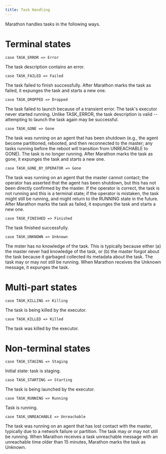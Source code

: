 ```yaml
---
title: Task Handling
---
```


Marathon handles tasks in the following ways. 

# Terminal states

```
case TASK_ERROR => Error
```
The task description contains an error.

```
case TASK_FAILED => Failed
```
The task failed to finish successfully. After Marathon marks the task as failed, it expunges the task and starts a new one.

```
case TASK_DROPPED => Dropped
```
The task failed to launch because of a transient error. The task's executor never started running. Unlike TASK_ERROR, the task description is valid -- attempting to launch the task again may be successful.

```
case TASK_GONE => Gone
```

The task was running on an agent that has been shutdown (e.g., the agent become partitioned, rebooted, and then reconnected to the master; any tasks running before the reboot will transition from UNREACHABLE to GONE). The task is no longer running. After Marathon marks the task as gone, it expunges the task and starts a new one.

```
case TASK_GONE_BY_OPERATOR => Gone
```
The task was running on an agent that the master cannot contact; the operator has asserted that the agent has been shutdown, but this has not been directly confirmed by the master. If the operator is correct, the task is not running and this is a terminal state; if the operator is mistaken, the task might still be running, and might return to the RUNNING state in the future. After Marathon marks the task as failed, it expunges the task and starts a new one.    

```
case TASK_FINISHED => Finished
```
The task finished successfully.

```
case TASK_UNKNOWN => Unknown
```
The mster has no knowledge of the task. This is typically because either (a) the master never had knowledge of the task, or (b) the master forgot about the task because it garbaged collected its metadata about the task. The task may or may not still be running. When Marathon receives the Unknown message, it expunges the task.

# Multi-part states

```
case TASK_KILLING => Killing
```
The task is being killed by the executor.

```
case TASK_KILLED => Killed
```
The task was killed by the executor.

# Non-terminal states

```
case TASK_STAGING => Staging
```
Initial state: task is staging.

```
case TASK_STARTING => Starting
```
The task is being launched by the executor.

```
case TASK_RUNNING => Running
```
Task is running.

```
case TASK_UNREACHABLE => Unreachable
```
The task was running on an agent that has lost contact with the master, typically due to a network failure or partition. The task may or may not still be running. When Marathon receives a task unreachable message with an unreachable time older than 15 minutes, Marathon marks the task as Unknown.
